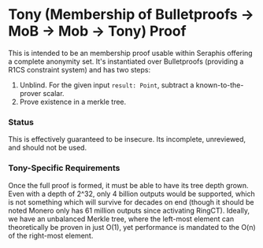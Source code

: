 # Tony (Membership of Bulletproofs -> MoB -> Mob -> Tony) Proof

This is intended to be an membership proof usable within Seraphis offering a
complete anonymity set. It's instantiated over Bulletproofs (providing a R1CS
constraint system) and has two steps:

1) Unblind. For the given input `result: Point`, subtract a known-to-the-prover
  scalar.
2) Prove existence in a merkle tree.

### Status

This is effectively guaranteed to be insecure. Its incomplete, unreviewed,
and should not be used.

### Tony-Specific Requirements

Once the full proof is formed, it must be able to have its tree depth grown.
Even with a depth of 2^32, only 4 billion outputs would be supported, which is
not something which will survive for decades on end (though it should be noted
Monero only has 61 million outputs since activating RingCT). Ideally, we have
an unbalanced Merkle tree, where the left-most element can theoretically be
proven in just O(1), yet performance is mandated to the O(n) of the right-most
element.
